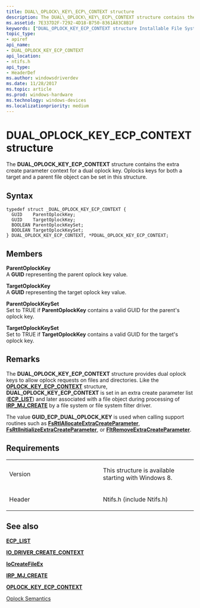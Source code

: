 ```yaml
---
title: DUAL\_OPLOCK\_KEY\_ECP\_CONTEXT structure
description: The DUAL\_OPLOCK\_KEY\_ECP\_CONTEXT structure contains the extra create parameter context for a dual oplock key. Oplocks keys for both a target and a parent file object can be set in this structure.
ms.assetid: 7E337D2F-7292-4D18-B750-8361A83C8B1F
keywords: ["DUAL_OPLOCK_KEY_ECP_CONTEXT structure Installable File System Drivers", "PDUAL_OPLOCK_KEY_ECP_CONTEXT structure pointer Installable File System Drivers"]
topic_type:
- apiref
api_name:
- DUAL_OPLOCK_KEY_ECP_CONTEXT
api_location:
- ntifs.h
api_type:
- HeaderDef
ms.author: windowsdriverdev
ms.date: 11/28/2017
ms.topic: article
ms.prod: windows-hardware
ms.technology: windows-devices
ms.localizationpriority: medium
---
```


# DUAL\_OPLOCK\_KEY\_ECP\_CONTEXT structure


The **DUAL\_OPLOCK\_KEY\_ECP\_CONTEXT** structure contains the extra create parameter context for a dual oplock key. Oplocks keys for both a target and a parent file object can be set in this structure.

Syntax
------

```ManagedCPlusPlus
typedef struct _DUAL_OPLOCK_KEY_ECP_CONTEXT {
  GUID    ParentOplockKey;
  GUID    TargetOplockKey;
  BOOLEAN ParentOplockKeySet;
  BOOLEAN TargetOplockKeySet;
} DUAL_OPLOCK_KEY_ECP_CONTEXT, *PDUAL_OPLOCK_KEY_ECP_CONTEXT;
```

Members
-------

**ParentOplockKey**  
A **GUID** representing the parent oplock key value.

**TargetOplockKey**  
A **GUID** representing the target oplock key value.

**ParentOplockKeySet**  
Set to TRUE if **ParentOplockKey** contains a valid GUID for the parent's oplock key.

**TargetOplockKeySet**  
Set to TRUE if **TargetOplockKey** contains a valid GUID for the target's oplock key.

Remarks
-------

The **DUAL\_OPLOCK\_KEY\_ECP\_CONTEXT** structure provides dual oplock keys to allow oplock requests on files and directories. Like the [**OPLOCK\_KEY\_ECP\_CONTEXT**](oplock-key-ecp-context.md) structure, **DUAL\_OPLOCK\_KEY\_ECP\_CONTEXT** is set in an extra create parameter list ([**ECP\_LIST**](https://msdn.microsoft.com/library/windows/hardware/ff540148)) and later associated with a file object during processing of [**IRP\_MJ\_CREATE**](irp-mj-create.md) by a file system or file system filter driver.

The value **GUID\_ECP\_DUAL\_OPLOCK\_KEY** is used when calling support routines such as [**FsRtlAllocateExtraCreateParameter**](https://msdn.microsoft.com/library/windows/hardware/ff545609), [**FsRtlInitializeExtraCreateParameter**](https://msdn.microsoft.com/library/windows/hardware/ff546113), or [**FltRemoveExtraCreateParameter**](https://msdn.microsoft.com/library/windows/hardware/ff544339).

Requirements
------------

<table>
<colgroup>
<col width="50%" />
<col width="50%" />
</colgroup>
<tbody>
<tr class="odd">
<td align="left"><p>Version</p></td>
<td align="left"><p>This structure is available starting with Windows 8.</p></td>
</tr>
<tr class="even">
<td align="left"><p>Header</p></td>
<td align="left">Ntifs.h (include Ntifs.h)</td>
</tr>
</tbody>
</table>

## See also


[**ECP\_LIST**](https://msdn.microsoft.com/library/windows/hardware/ff540148)

[**IO\_DRIVER\_CREATE\_CONTEXT**](https://msdn.microsoft.com/library/windows/hardware/ff548565)

[**IoCreateFileEx**](https://msdn.microsoft.com/library/windows/hardware/ff548283)

[**IRP\_MJ\_CREATE**](irp-mj-create.md)

[**OPLOCK\_KEY\_ECP\_CONTEXT**](oplock-key-ecp-context.md)

[Oplock Semantics](https://msdn.microsoft.com/library/windows/hardware/ff551007)

 

 






